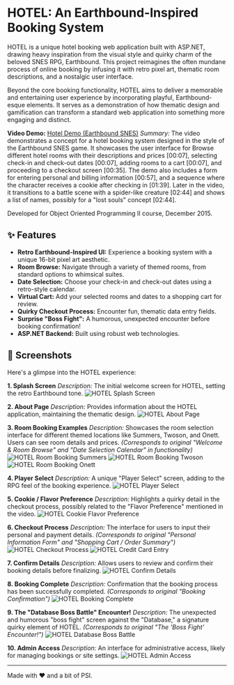 # HOTEL: An Earthbound-Inspired Booking System

HOTEL is a unique hotel booking web application built with ASP.NET, drawing heavy inspiration from the visual style and quirky charm of the beloved SNES RPG, Earthbound. This project reimagines the often mundane process of online booking by infusing it with retro pixel art, thematic room descriptions, and a nostalgic user interface.

Beyond the core booking functionality, HOTEL aims to deliver a memorable and entertaining user experience by incorporating playful, Earthbound-esque elements. It serves as a demonstration of how thematic design and gamification can transform a standard web application into something more engaging and distinct.

**Video Demo:** [Hotel Demo (Earthbound SNES)](https://youtu.be/0BRPYHUQIsI)
*Summary:* The video demonstrates a concept for a hotel booking system designed in the style of the Earthbound SNES game. It showcases the user interface for Browse different hotel rooms with their descriptions and prices [00:07], selecting check-in and check-out dates [00:07], adding rooms to a cart [00:07], and proceeding to a checkout screen [00:35]. The demo also includes a form for entering personal and billing information [00:57], and a sequence where the character receives a cookie after checking in [01:39]. Later in the video, it transitions to a battle scene with a spider-like creature [02:44] and shows a list of names, possibly for a "lost souls" concept [02:44].

Developed for Object Oriented Programming II course, December 2015.

## ✨ Features

* **Retro Earthbound-Inspired UI:** Experience a booking system with a unique 16-bit pixel art aesthetic.
* **Room Browse:** Navigate through a variety of themed rooms, from standard options to whimsical suites.
* **Date Selection:** Choose your check-in and check-out dates using a retro-style calendar.
* **Virtual Cart:** Add your selected rooms and dates to a shopping cart for review.
* **Quirky Checkout Process:** Encounter fun, thematic data entry fields.
* **Surprise "Boss Fight":** A humorous, unexpected encounter before booking confirmation!
* **ASP.NET Backend:** Built using robust web technologies.

## 📸 Screenshots

Here's a glimpse into the HOTEL experience:

**1. Splash Screen**
*Description:* The initial welcome screen for HOTEL, setting the retro Earthbound tone.
![HOTEL Splash Screen](https://raw.githubusercontent.com/jayrosen-design/Hotel/main/hotel-screenshots/0%20splash.png)

**2. About Page**
*Description:* Provides information about the HOTEL application, maintaining the thematic design.
![HOTEL About Page](https://raw.githubusercontent.com/jayrosen-design/Hotel/main/hotel-screenshots/1%20about.png)

**3. Room Booking Examples**
*Description:* Showcases the room selection interface for different themed locations like Summers, Twoson, and Onett. Users can see room details and prices.
*(Corresponds to original "Welcome & Room Browse" and "Date Selection Calendar" in functionality)*
![HOTEL Room Booking Summers](https://raw.githubusercontent.com/jayrosen-design/Hotel/main/hotel-screenshots/2%20booking%20summers.png)
![HOTEL Room Booking Twoson](https://raw.githubusercontent.com/jayrosen-design/Hotel/main/hotel-screenshots/3%20booking%20twoson.png)
![HOTEL Room Booking Onett](https://raw.githubusercontent.com/jayrosen-design/Hotel/main/hotel-screenshots/4%20booking%20onnett.png)

**4. Player Select**
*Description:* A unique "Player Select" screen, adding to the RPG feel of the booking experience.
![HOTEL Player Select](https://raw.githubusercontent.com/jayrosen-design/Hotel/main/hotel-screenshots/5%20player%20select.png)

**5. Cookie / Flavor Preference**
*Description:* Highlights a quirky detail in the checkout process, possibly related to the "Flavor Preference" mentioned in the video.
![HOTEL Cookie Flavor Preference](https://raw.githubusercontent.com/jayrosen-design/Hotel/main/hotel-screenshots/6%20cookie.png)

**6. Checkout Process**
*Description:* The interface for users to input their personal and payment details.
*(Corresponds to original "Personal Information Form" and "Shopping Cart / Order Summary")*
![HOTEL Checkout Process](https://raw.githubusercontent.com/jayrosen-design/Hotel/main/hotel-screenshots/7%20checkout.png)
![HOTEL Credit Card Entry](https://raw.githubusercontent.com/jayrosen-design/Hotel/main/hotel-screenshots/8%20credit%20card.png)

**7. Confirm Details**
*Description:* Allows users to review and confirm their booking details before finalizing.
![HOTEL Confirm Details](https://raw.githubusercontent.com/jayrosen-design/Hotel/main/hotel-screenshots/9%20confirm%20details.png)

**8. Booking Complete**
*Description:* Confirmation that the booking process has been successfully completed.
*(Corresponds to original "Booking Confirmation")*
![HOTEL Booking Complete](https://raw.githubusercontent.com/jayrosen-design/Hotel/main/hotel-screenshots/10%20complete.png)

**9. The "Database Boss Battle" Encounter!**
*Description:* The unexpected and humorous "boss fight" screen against the "Database," a signature quirky element of HOTEL.
*(Corresponds to original "The 'Boss Fight' Encounter!")*
![HOTEL Database Boss Battle](https://raw.githubusercontent.com/jayrosen-design/Hotel/main/hotel-screenshots/12%20database%20boss%20battle.png)

**10. Admin Access**
*Description:* An interface for administrative access, likely for managing bookings or site settings.
![HOTEL Admin Access](https://raw.githubusercontent.com/jayrosen-design/Hotel/main/hotel-screenshots/11%20admin%20password.png)

---

Made with ❤️ and a bit of PSI.
